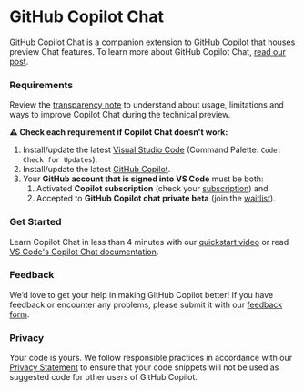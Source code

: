 # GitHub Copilot Chat

GitHub Copilot Chat is a companion extension to [GitHub Copilot](https://copilot.github.com) that houses preview Chat features. To learn more about GitHub Copilot Chat, [read our post](https://code.visualstudio.com/blogs/2023/03/30/vscode-copilot).

### Requirements

Review the [transparency note](https://aka.ms/CopilotChatTransparencyNote) to understand about usage, limitations and ways to improve Copilot Chat during the technical preview.

**⚠️ Check each requirement if Copilot Chat doesn't work:**

1. Install/update the latest [Visual Studio Code](https://code.visualstudio.com/insiders/) (Command Palette: `Code: Check for Updates`).
2. Install/update the latest [GitHub Copilot](https://marketplace.visualstudio.com/items?itemName=GitHub.copilot).
3. Your **GitHub account that is signed into VS Code** must be both:
   1. Activated **Copilot subscription** (check your [subscription](https://github.com/settings/copilot)) and
   2. Accepted to **GitHub Copilot chat private beta** (join the [waitlist](https://github.com/github-copilot/chat_waitlist_signup/join)).

### Get Started

Learn Copilot Chat in less than 4 minutes with our [quickstart video](https://www.youtube.com/watch?v=3surPGP7_4o) or read [VS Code's Copilot Chat documentation](https://code.visualstudio.com/docs/editor/artificial-intelligence#_chat-view).

### Feedback

We’d love to get your help in making GitHub Copilot better! If you have feedback or encounter any problems, please submit it with our [feedback form](https://aka.ms/microsoft/vscode-copilot-release).

### Privacy

Your code is yours. We follow responsible practices in accordance with our [Privacy Statement](https://docs.github.com/site-policy/privacy-policies/github-privacy-statement) to ensure that your code snippets will not be used as suggested code for other users of GitHub Copilot.
